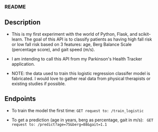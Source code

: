 ### README

## Description

* This is my first experiment with the world of Python, Flask, and scikit-learn. The goal of this API is to classify patients as having high fall risk or low fall risk based on 3 features: age, Berg Balance Scale (percentage score), and gait speed (m/s).

* I am intending to call this API from my Parkinson's Health Tracker application.

* NOTE: the data used to train this logistic regression classifer model is fabricated. I would love to gather real data from physical therapists or existing studies if possible.

## Endpoints

* To train the model the first time:
` GET request to: /train_logistic `

* To get a prediction (age in years, berg as percentage, gait in m/s):
` GET request to: /predict?age=75&berg=88&gait=1.1`
